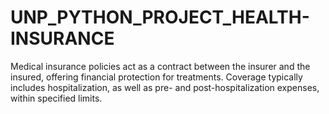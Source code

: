 # UNP_PYTHON_PROJECT_HEALTH-INSURANCE
 Medical insurance policies act as a contract between the insurer and the insured, offering financial protection for treatments. Coverage typically includes hospitalization, as well as pre- and post-hospitalization expenses, within specified limits. 
